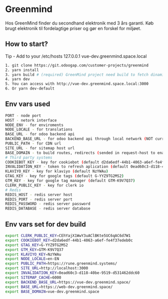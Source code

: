 # Greenmind

Hos GreenMind finder du secondhand elektronik med 3 års garanti. Køb brugt elektronik til fordelagtige priser og gør en forskel for miljøet.

## How to start?

Tip - Add to your /etc/hosts
127.0.0.1       vue-dev.greenmind.space.local

```sh
1. git clone https://git.odoogap.com/customer-projects/greenmind
2. yarn install
3. yarn build # (required) GreenMind project need build to fetch dinamic routes from ODOO
4. yarn dev
5. You can access with http://vue-dev.greenmind.space.local:3000
6. Or yarn dev-default
```

## Env vars used


```bash
PORT - node port
HOST - netork interface
NODE_ENV - for enviroments
NODE_LOCALE - for translations
BASE_URL - for odoo backend api
BACKEND_BASE_URL - for odoo backend api through local network (NOT currently being used in Production)
PUBLIC_PATH - for CDN url
SITE_URL - for sitemap host url
BASE_DOMAIN - to build routes, redirects (sended in request-host to enable multi language)
# Third party systems
COOKIEBOT_KEY - key for cookiebot (default d2da6edf-44b1-4063-a6ef-fe4f37edeb0c)
INVALIDATION_KEY - token to refresh aplication (default 0ead60c3-d118-40be-9519-d531462ddc60)
KLAVIYO_KEY - key for klaviyo (default NzYWAu)
GTAG_KEY - key for google tags (default G-YYZ9TG2MS2)
GTM_KEY - key for google tag manager (default GTM-K9V7Q37)
CLERK_PUBLIC_KEY - key for clerk io
# Redis
REDIS_HOST - redis server host
REDIS_PORT - redis server port
REDIS_PASSWORD - redis server password
REDIS_DATABASE - redis server database
```

## Env vars set for dev build

```bash
export CLERK_PUBLIC_KEY=CEhYajX1WwY3uAClBKte5UC6qAC6d7W1
export COOKIEBOT_KEY=d2da6edf-44b1-4063-a6ef-fe4f37edeb0c
export GTAG_KEY=G-YYZ9TG2MS2
export GTM_KEY=GTM-K9V7Q37
export KLAVIYO_KEY=NzYWAu
export NODE_LOCALE=en-EN
export PUBLIC_PATH=https://rune.greenmind.systems/
export SITE_URL=http://localhost:3000
export INVALIDATION_KEY=0ead60c3-d118-40be-9519-d531462ddc60
export SITEMAP_CACHE=6000
export BACKEND_BASE_URL=https://vue-dev.greenmind.space/
export BASE_URL=https://web-dev.greenmind.space/
export BASE_DOMAIN=vue-dev.greenmind.space
```
